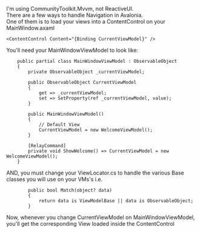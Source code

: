 I'm using CommunityToolkit.Mvvm, not ReactiveUI.  
There are a few ways to handle Navigation in Avalonia.    
One of them is to load your views into a ContentControl on your MainWindow.axaml  
```
<ContentControl Content="{Binding CurrentViewModel}" />
```
You'll need your MainWindowViewModel to look like:
```
    public partial class MainWindowViewModel : ObservableObject
    {
        private ObservableObject _currentViewModel;

        public ObservableObject CurrentViewModel
        {
            get => _currentViewModel;
            set => SetProperty(ref _currentViewModel, value);
        }

        public MainWindowViewModel()
        {
            // Default View
            CurrentViewModel = new WelcomeViewModel();
        }

        [RelayCommand]
        private void ShowWelcome() => CurrentViewModel = new WelcomeViewModel();
    }
```
AND, you must change your ViewLocator.cs to handle the various Base classes you will use on your VMs's i.e.
```
        public bool Match(object? data)
        {
            return data is ViewModelBase || data is ObservableObject;
        }
```
Now, whenever you change CurrentViewModel on MainWindowViewModel, you'll get the corresponding View loaded inside the ContentControl
